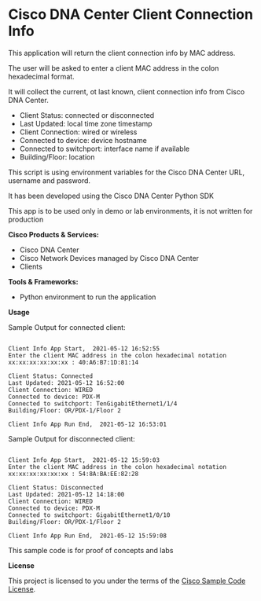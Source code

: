 
# Cisco DNA Center Client Connection Info


This application will return the client connection info by MAC address.

The user will be asked to enter a client MAC address in the colon hexadecimal format.

It will collect the current, ot last known, client connection info from Cisco DNA Center.
 - Client Status: connected or disconnected
 - Last Updated: local time zone timestamp
 - Client Connection: wired or wireless
 - Connected to device: device hostname
 - Connected to switchport: interface name if available
 - Building/Floor: location

This script is using environment variables for the Cisco DNA Center URL, username and password.

It has been developed using the Cisco DNA Center Python SDK
 
This app is to be used only in demo or lab environments, it is not written for production


**Cisco Products & Services:**

- Cisco DNA Center
- Cisco Network Devices managed by Cisco DNA Center
- Clients

**Tools & Frameworks:**

- Python environment to run the application

**Usage**

Sample Output for connected client:

~~~

Client Info App Start,  2021-05-12 16:52:55
Enter the client MAC address in the colon hexadecimal notation xx:xx:xx:xx:xx:xx : 40:A6:B7:1D:81:14

Client Status: Connected
Last Updated: 2021-05-12 16:52:00
Client Connection: WIRED
Connected to device: PDX-M
Connected to switchport: TenGigabitEthernet1/1/4
Building/Floor: OR/PDX-1/Floor 2

Client Info App Run End,  2021-05-12 16:53:01

~~~

Sample Output for disconnected client:

~~~

Client Info App Start,  2021-05-12 15:59:03
Enter the client MAC address in the colon hexadecimal notation xx:xx:xx:xx:xx:xx : 54:8A:BA:EE:82:28

Client Status: Disconnected
Last Updated: 2021-05-12 14:18:00
Client Connection: WIRED
Connected to device: PDX-M
Connected to switchport: GigabitEthernet1/0/10
Building/Floor: OR/PDX-1/Floor 2

Client Info App Run End,  2021-05-12 15:59:08

~~~

 
This sample code is for proof of concepts and labs

**License**

This project is licensed to you under the terms of the [Cisco Sample Code License](./LICENSE).


